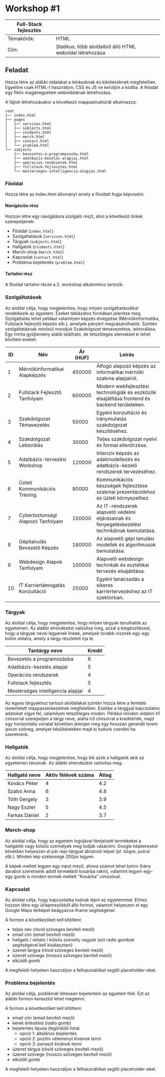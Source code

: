 # Workshop #1

| Full-Stack fejlesztés | |
|-----|---|
| Témakörök: | HTML |
| Cím: | Statikus, több aloldalból álló HTML weboldal létrehozása |

## Feladat

Hozza létre az alábbi oldalakat a leírásoknak és kikötéseknek megfelelően. Egyelőre csak HTML-t használjon, CSS és JS ne kerüljön a kódba. A feladat egy fiktív magánegyetem weboldalának létrehozása.

A fájlok létrehozásakor a következő mappastruktúrát alkalmazza:

    root
    ├── index.html
    ├── pages
    │   ├── services.html
    │   ├── subjects.html
    │   ├── students.html
    │   ├── merch.html
    │   ├── contact.html
    │   └── problem.html
    └── subjects
        ├── bevezetes-a-programozasba.html
        ├── adatbazis-kezeles-alapjai.html
        ├── operacios-rendszerek.html
        ├── fullstack-fejlesztes.html
        └── mesterseges-intelligencia-alapjai.html

### Főoldal

Hozza létre az index.html állományt amely a főoldalt fogja képviselni.

#### Navigációs rész

Hozzon létre egy navigálásra szolgáló részt, ahol a következő linkek szerepeljenek:

- Főoldal (`index.html`)
- Szolgáltatások (`services.html`)
- Tárgyak (`subjects.html`)
- Hallgatók (`students.html`)
- Merch-shop (`merch.html`)
- Kapcsolat (`contact.html`)
- Probléma bejelentés (`problem.html`)

#### Tartalmi rész

A főoldal tartalmi része a 2. workshop alkalomhoz tartozik.

### Szolgáltatások

Az aloldal célja, hogy megjelenítse, hogy milyen szolgáltatásokkal rendelkezik az egyetem. Ezeket táblázatos formában jelenítse meg. Szolgáltatás lehet például valamilyen képzés elvégzése (Mérnökinformatika, Fullstack fejlesztő képzés stb.), amelyek pénzért megvásárolhatók. Szintén szolgáltatásnak minősül mondjuk Szakdolgozat témavezetése, lektorálása. Egy minta gyűjtemény alább található, de tetszőleges elemekkel ki lehet bővíteni ezeket.

| ID  | Név                           | Ár (HUF) | Leírás                                                                 |
|-----|-------------------------------|----------|------------------------------------------------------------------------|
| 1   | Mérnökinformatikai Alapképzés | 450000   | Átfogó alapozó képzés az informatikai mérnöki szakma alapjairól.        |
| 2   | Fullstack Fejlesztő Tanfolyam | 600000   | Modern webfejlesztési technológiák és eszközök elsajátítása frontend és backend területeken. |
| 3   | Szakdolgozat Témavezetés      | 50000    | Egyéni konzultáció és iránymutatás szakdolgozat készítéséhez.           |
| 4   | Szakdolgozat Lektorálás       | 30000    | Teljes szakdolgozat nyelvi és formai ellenőrzése.                       |
| 5   | Adatbázis-tervezési Workshop  | 120000   | Intenzív képzés az adatmodellezés és adatbázis-kezelő rendszerek tervezéséhez. |
| 6   | Üzleti Kommunikációs Tréning  | 80000    | Kommunikációs készségek fejlesztése szakmai prezentációkhoz és üzleti környezethez. |
| 7   | Cyberbiztonsági Alapozó Tanfolyam | 150000 | Az IT-rendszerek alapvető védelmi eljárásainak és fenyegetéskezelési technikáinak bemutatása. |
| 8   | Gépitanulás Bevezető Képzés   | 180000   | Az alapvető gépi tanulási modellek és algoritmusok bemutatása.          |
| 9   | Webdesign Alapok Tanfolyam    | 100000   | Alapvető webdesign technikák és esztétikai tervezés elsajátítása.       |
| 10  | IT Karriertámogatás Konzultáció | 25000   | Egyéni tanácsadás a sikeres karriertervezéshez az IT szektorban.         |

### Tárgyak

Az aloldal célja, hogy megjelenítse, hogy milyen tárgyak tanulhatók az egyetemen. Az alábbi elrendezést valósítsa meg, azzal a kiegészítéssel, hogy a tárgyak nevei legyenek linkek, amelyek tovább visznek egy-egy külön oldalra, amely a tárgy részleteit írja le.

| Tantárgy neve                         | Kredit |
|---------------------------------------|--------|
| Bevezetés a programozásba             | 6      |
| Adatbázis-kezelés alapjai             | 5      |
| Operációs rendszerek                  | 4      |
| Fullstack fejlesztés                  | 5      |
| Mesterséges intelligencia alapjai     | 4      |

Az egyes tárgyakhoz tartozó aloldalakat szintén hozza létre a fentebb ismertetett mappaszerkezetnek megfelelően. Ezekbe a tárggyal kapcsolatos adatokat vigye fel, valamilyen tetszőleges módon. Például minden oldalon h1 címsorral szerepeljen a tárgy neve, alatta h3 címsorral a kreditérték, majd egy horizontális vonalat követően jelenjen meg egy hosszan generált lorem ipsum szöveg, amelyet későbbiekben majd ki tudunk cserélni ha szeretnénk.

### Hallgatók

Az aloldal célja, hogy megjelenítse, hogy kik azok a hallgatók akik az egyetemen tanulnak. Az alábbi elrendezést valósítsa meg.

| Hallgató neve          | Aktív félévek száma | Átlag |
|-------------------------|---------------------|-------|
| Kovács Péter           | 4                   | 4.2   |
| Szabó Anna             | 6                   | 4.8   |
| Tóth Gergely           | 3                   | 3.9   |
| Nagy Eszter            | 5                   | 4.5   |
| Farkas Dániel          | 2                   | 3.7   |

### Merch-shop

Az aloldal célja, hogy az egyetem logójával fémjelzett termékeket a hallgatók vagy külsős személyek meg tudják vásárolni. Google képkeresést követően helyezzen el pár repi-tárgyat ábrázoló képet (pl. bögre, pulcsi stb.). Minden kép szélessége 200px legyen.

A képek mellett legyen egy input mező, ahova számot lehet beírni (hány darabot szeretnénk adott termékből kosárba rakni), valamint legyen egy-egy gomb is minden termék mellett "Kosárba" címszóval.

### Kapcsolat

Az aloldal célja, hogy kapcsolatba tudnak lépni az egyetemmel. Ehhez hozzon létre egy űrlapmezőkből álló formot, valamint helyezzen el egy Google Maps térképet beágyazva iframe segítségével.

A formon a következőket kell kitölteni:

- teljes név (rövid szöveges beviteli mező)
- email cím (email beviteli mező)
- hallgató / oktató / külsős személy vagyok (ezt radio gombok segítségével kell kiválasztani)
- üzenet tárgya (rövid szöveges beviteli mező)
- üzenet szövege (hosszú szöveges beviteli mező)
- elküldő gomb

A megfelelő helyeken használjon a felhasználókat segítő placeholder-eket.

### Probléma bejelentés

Az aloldal célja, problémát lehessen bejelenteni az egyetem felé. Ezt az alábbi formon keresztül lehet megtenni.

A formon a következőket kell kitölteni:

- email cím (email beviteli mező)
- kérek értesítést (radio gomb)
- bejelentés típusa (legördülő lista)
  - opció 1: általános bejelentés
  - opció 2: pozitív véleményt kívánok tenni
  - opció 3: panaszt kívánok tenni
- üzenet tárgya (rövid szöveges beviteli mező)
- üzenet szövege (hosszú szöveges beviteli mező)
- elküldő gomb

A megfelelő helyeken használjon a felhasználókat segítő placeholder-eket.
